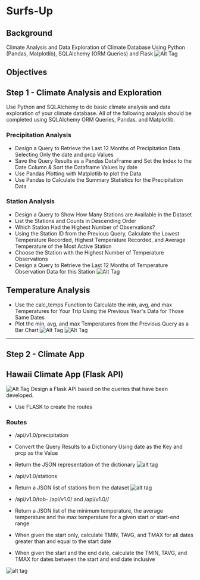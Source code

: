 # Surfs-Up
## Background
Climate Analysis and Data Exploration of Climate Database Using Python (Pandas, Matplotlib), SQLAlchemy (ORM Queries) and Flask
![Alt Tag](Images/surfs-up.png)

## Objectives
## Step 1 - Climate Analysis and Exploration
Use Python and SQLAlchemy to do basic climate analysis and data exploration of your climate database. All of the following analysis should be completed using SQLAlchemy ORM Queries, Pandas, and Matplotlib.

### Precipitation Analysis
- Design a Query to Retrieve the Last 12 Months of Precipitation Data Selecting Only the date and prcp Values
- Save the Query Results as a Pandas DataFrame and Set the Index to the Date Column & Sort the Dataframe Values by date
- Use Pandas Plotting with Matplotlib to plot the Data
- Use Pandas to Calculate the Summary Statistics for the Precipitation Data

### Station Analysis
- Design a Query to Show How Many Stations are Available in the Dataset
- List the Stations and Counts in Descending Order
- Which Station Had the Highest Number of Observations?
- Using the Station ID from the Previous Query, Calculate the Lowest Temperature Recorded, Highest Temperature Recorded, and Average Temperature of the Most Active Station
- Choose the Station with the Highest Number of Temperature Observations
- Design a Query to Retrieve the Last 12 Months of Temperature Observation Data for this Station
![Alt Tag](https://github.com/PetraLee2019/Climate-Analysis-and-Exploration/blob/master/Images/Temperature_vs_Frequency.png?raw=true)

## Temperature Analysis
- Use the calc_temps Function to Calculate the min, avg, and max Temperatures for Your Trip Using the Previous Year's Data for Those Same Dates
- Plot the min, avg, and max Temperatures from the Previous Query as a Bar Chart
![Alt Tag](https://github.com/PetraLee2019/Climate-Analysis-and-Exploration/blob/master/Images/Trip%20Average%20Temperature.png?raw=true)
![Alt Tag](https://github.com/PetraLee2019/Climate-Analysis-and-Exploration/blob/master/Images/DailyNormals.png?raw=true)


- - -

## Step 2 - Climate App
## Hawaii Climate App (Flask API)
![Alt Tag](https://github.com/PetraLee2019/Climate-Analysis-and-Exploration/blob/master/Images/Hawaii%20Kayak%20Tour.jpg?raw=true)
Design a Flask API based on the queries that have been developed.
- Use FLASK to create the routes

### Routes
- /api/v1.0/precipitation
- Convert the Query Results to a Dictionary Using date as the Key and prcp as the Value
- Return the JSON representation of the dictionary
![alt tag](https://github.com/PetraLee2019/Climate-Analysis-and-Exploration/blob/master/Images/Precipitation_api.png?raw=true)

- /api/v1.0/stations
- Return a JSON list of stations from the dataset
![alt tag](https://github.com/PetraLee2019/Climate-Analysis-and-Exploration/blob/master/Images/Stations_api.png?raw=true)

- /api/v1.0/tob- /api/v1.0/<start> and /api/v1.0/<start>/<end>
- Return a JSON list of the minimum temperature, the average temperature and the max temperature for a given start or start-end range
- When given the start only, calculate TMIN, TAVG, and TMAX for all dates greater than and equal to the start date
- When given the start and the end date, calculate the TMIN, TAVG, and TMAX for dates between the start and end date inclusive
  
![alt tag](https://github.com/PetraLee2019/Climate-Analysis-and-Exploration/blob/master/Images/start_end_day_api.png?raw=true)



